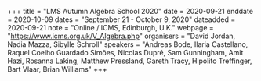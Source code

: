 +++
title = "LMS Autumn Algebra School 2020"
date = 2020-09-21
enddate = 2020-10-09
dates = "September 21 - October 9, 2020"
dateadded = 2020-09-21
note = "Online / ICMS, Edinburgh, U.K."
webpage = "https://www.icms.org.uk/V_Algebra.php"
organisers = "David Jordan, Nadia Mazza, Sibylle Schroll"
speakers = "Andreas Bode, Ilaria Castellano, Raquel Coelho Guardado Simões, Nicolas Dupré, Sam Gunningham, Amit Hazi, Rosanna Laking, Matthew Pressland, Gareth Tracy, Hipolito Treffinger, Bart Vlaar, Brian Williams"
+++
